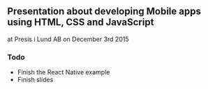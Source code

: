 ## Presentation about developing Mobile apps using HTML, CSS and JavaScript 

at Presis i Lund AB on December 3rd 2015

### Todo

* Finish the React Native example
* Finish slides
